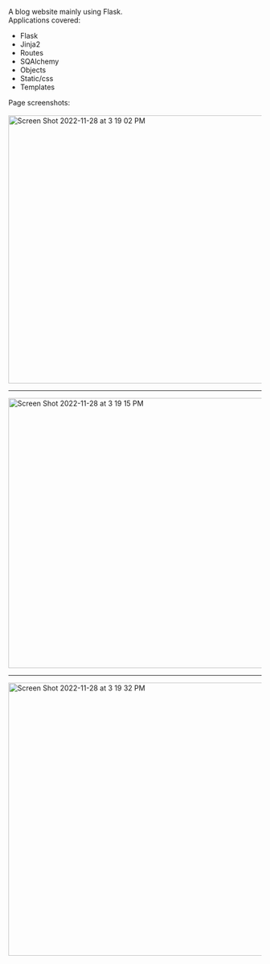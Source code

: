 A blog website mainly using Flask. <br>
Applications covered: <br>
- Flask
- Jinja2
- Routes
- SQAlchemy
- Objects
- Static/css
- Templates

Page screenshots: <br>
<br>
<img width="533" alt="Screen Shot 2022-11-28 at 3 19 02 PM" src="https://user-images.githubusercontent.com/55789923/204372812-4a152c06-d444-452c-bfec-845dd77d3b65.png">

-----------
<img width="537" alt="Screen Shot 2022-11-28 at 3 19 15 PM" src="https://user-images.githubusercontent.com/55789923/204372845-60922bdd-2d2b-4858-9e42-bad862602188.png">

-----------
<img width="543" alt="Screen Shot 2022-11-28 at 3 19 32 PM" src="https://user-images.githubusercontent.com/55789923/204372896-aaac657d-b6ba-460f-81d1-1eda54b896fa.png">
